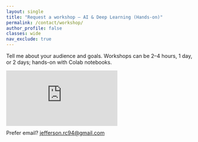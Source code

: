 ```yaml
---
layout: single
title: "Request a workshop — AI & Deep Learning (Hands-on)"
permalink: /contact/workshop/
author_profile: false
classes: wide
nav_exclude: true
---
```


<div class="about-content">
  <p>Tell me about your audience and goals. Workshops can be 2–4 hours, 1 day, or 2 days; hands-on with Colab notebooks.</p>
</div>

<div class="gform-embed">
<iframe src="https://docs.google.com/forms/d/e/1FAIpQLSdpF_JESnhcutY_5gEKPe7sZmbKQCVgmU9wLnZ5eUXEiKVXRw/viewform?embedded=true" frameborder="0" marginheight="0" marginwidth="0" loading="lazy">Cargando…</iframe>
</div>

<p class="news-excerpt" style="margin-top:10px;">
  Prefer email? <a href="mailto:jefferson.rc94@gmail.com">jefferson.rc94@gmail.com</a>
</p>
